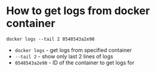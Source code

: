 # How to get logs from docker container

```docker
docker logs --tail 2 0548543a2e98
```

- `docker logs` - get logs from specified container
- `--tail 2` - show only last 2 lines of logs
- `0548543a2e98` - ID of the container to get logs for

